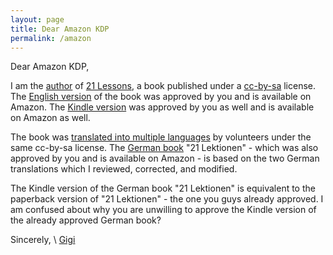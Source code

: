 ```yaml
---
layout: page
title: Dear Amazon KDP
permalink: /amazon
---
```



Dear Amazon KDP,

I am the [author](https://dergigi.com/contact) of [21 Lessons](https://21lessons.com/), a book published under
a [cc-by-sa](https://creativecommons.org/licenses/by-sa/4.0/) license. The
[English version](https://www.amazon.com/dp/1697526349/) of the book was
approved by you and is available on Amazon. The [Kindle
version](https://www.amazon.com/dp/B083L93MJ7) was approved by you as well and
is available on Amazon as well.

The book was [translated into multiple
languages](https://21lessons.com/translations) by volunteers under the same
cc-by-sa license. The [German book](https://www.amazon.de/dp/B085KR54YT/) "21
Lektionen" - which was also approved by you and is available on Amazon - is
based on the two German translations which I reviewed, corrected, and modified.

The Kindle version of the German book "21 Lektionen" is equivalent to the
paperback version of "21 Lektionen" - the one you guys already approved. I am
confused about why you are unwilling to approve the Kindle version of the
already approved German book?

Sincerely, \\
[Gigi](https://dergigi.com/contact)
